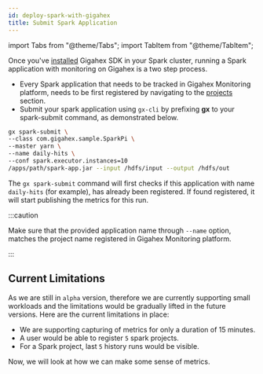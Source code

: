 ```yaml
---
id: deploy-spark-with-gigahex
title: Submit Spark Application
---
```


import Tabs from "@theme/Tabs";
import TabItem from "@theme/TabItem";

Once you've [installed](https://docs.gigahex.com/docs/install) Gigahex SDK in your Spark cluster, running a Spark application with monitoring on Gigahex is a two step process.

- Every Spark application that needs to be tracked in Gigahex Monitoring platform, needs to be first registered by navigating to the [projects](https://app.gigahex.com/projects) section.
- Submit your spark application using `gx-cli` by prefixing **gx** to your spark-submit command, as demonstrated below.

```bash
gx spark-submit \
--class com.gigahex.sample.SparkPi \
--master yarn \
--name daily-hits \
--conf spark.executor.instances=10
/apps/path/spark-app.jar --input /hdfs/input --output /hdfs/out
```

The `gx spark-submit` command will first checks if this application with name `daily-hits` (for example), has already been registered. If found registered, it will
start publishing the metrics for this run.

:::caution

Make sure that the provided application name through `--name` option, matches the project name registered in Gigahex Monitoring platform.

:::

## Current Limitations

As we are still in `alpha` version, therefore we are currently supporting small workloads and the limitations would be gradually lifted in the future versions. Here are the current limitations in place:

- We are supporting capturing of metrics for only a duration of 15 minutes.
- A user would be able to register `5` spark projects.
- For a Spark project, last `5` history runs would be visible.

Now, we will look at how we can make some sense of metrics.

